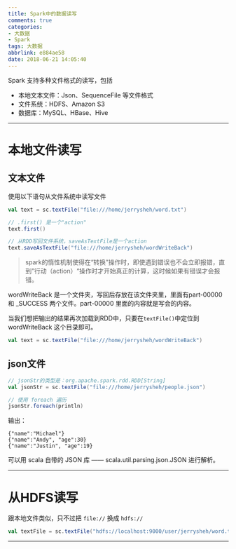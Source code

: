 ```yaml
---
title: Spark中的数据读写
comments: true
categories:
- 大数据
- Spark
tags: 大数据
abbrlink: e884ae58
date: 2018-06-21 14:05:40
---
```



Spark 支持多种文件格式的读写，包括

- 本地文本文件：Json、SequenceFile 等文件格式
- 文件系统：HDFS、Amazon S3
- 数据库：MySQL、HBase、Hive

<!-- more -->

---

# 本地文件读写

## 文本文件

使用以下语句从文件系统中读写文件

```scala
val text = sc.textFile("file:///home/jerrysheh/word.txt")

// .first() 是一个"action"
text.first()

// 从RDD写回文件系统，saveAsTextFile是一个action
text.saveAsTextFile("file:///home/jerrysheh/wordWriteBack")
```

> spark的惰性机制使得在“转换”操作时，即使遇到错误也不会立即报错，直到”行动（action）“操作时才开始真正的计算，这时候如果有错误才会报错。


wordWriteBack 是一个文件夹，写回后存放在该文件夹里，里面有part-00000 和 \_SUCCESS 两个文件。part-00000 里面的内容就是写会的内容。

当我们想把输出的结果再次加载到RDD中，只要在`textFile()`中定位到 wordWriteBack 这个目录即可。

```scala
val text = sc.textFile("file:///home/jerrysheh/wordWriteBack")
```

## json文件

```scala
// jsonStr的类型是：org.apache.spark.rdd.RDD[String]
val jsonStr = sc.textFile("file:///home/jerrysheh/people.json")

// 使用 foreach 遍历
jsonStr.foreach(println)
```

输出：
```
{"name":"Michael"}
{"name":"Andy", "age":30}
{"name":"Justin", "age":19}
```

可以用 scala 自带的 JSON 库 —— scala.util.parsing.json.JSON 进行解析。

---

# 从HDFS读写

跟本地文件类似，只不过把 `file://` 换成 `hdfs://`

```scala
val textFile = sc.textFile("hdfs://localhost:9000/user/jerrysheh/word.txt")
```

---
